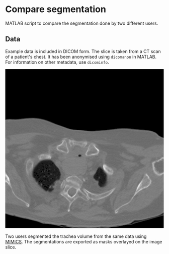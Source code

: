 # Compare segmentation

MATLAB script to compare the segmentation done by two different users.

## Data

Example data is included in DICOM form.
The slice is taken from a CT scan of a patient's chest.
It has been anonymised using `dicomanon` in MATLAB.
For information on other metadata, use `dicominfo`.

![slice](data/slice.png "Slice")

Two users segmented the trachea volume from the same data using [MIMICS](https://www.materialise.com/en/medical/software/mimics).
The segmentations are exported as masks overlayed on the image slice.
